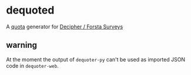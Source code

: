 # dequoted

A [quota](https://forstasurveys.zendesk.com/hc/en-us/articles/10100597040795-Adding-Quotas-Using-the-XML-Editor) generator for [Decipher / Forsta Surveys](https://demo.forsta.com/surveys/)

## warning

At the moment the output of `dequoter-py` can't be used as imported JSON code in `dequoter-web`.